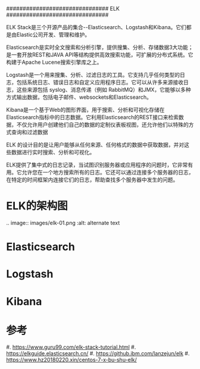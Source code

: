 ###############################
ELK
###############################

ELK Stack是三个开源产品的集合--Elasticsearch、Logstash和Kibana。它们都是由Elastic公司开发、管理和维护。

Elasticsearch是实时全文搜索和分析引擎，提供搜集、分析、存储数据3大功能；是一套开放REST和JAVA API等结构提供高效搜索功能，可扩展的分布式系统。它构建于Apache Lucene搜索引擎库之上。
 
Logstash是一个用来搜集、分析、过滤日志的工具。它支持几乎任何类型的日志，包括系统日志、错误日志和自定义应用程序日志。它可以从许多来源接收日志，这些来源包括 syslog、消息传递（例如 RabbitMQ）和JMX，它能够以多种方式输出数据，包括电子邮件、websockets和Elasticsearch。
 
Kibana是一个基于Web的图形界面，用于搜索、分析和可视化存储在 Elasticsearch指标中的日志数据。它利用Elasticsearch的REST接口来检索数据，不仅允许用户创建他们自己的数据的定制仪表板视图，还允许他们以特殊的方式查询和过滤数据
 
ELK 的设计目的是让用户能够从任何来源、任何格式的数据中获取数据，并对这些数据进行实时搜索、分析和可视化。

ELK提供了集中式的日志记录，当试图识别服务器或应用程序的问题时，它非常有用。它允许您在一个地方搜索所有的日志。它还可以通过连接多个服务器的日志，在特定的时间框架内连接它们的日志，帮助查找多个服务器中发生的问题。

ELK的架构图
===============
.. image:: images/elk-01.png
   :alt: alternate text


Elasticsearch
===========================


Logstash
===========================


Kibana
===========================

参考
========
#. https://www.guru99.com/elk-stack-tutorial.html
#. https://elkguide.elasticsearch.cn/
#. https://github.ibm.com/lanzejun/elk
#. https://www.hz20180220.xin/centos-7-x-bu-shu-elk/